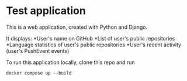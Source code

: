 # Test application


This is a web application, created with Python and Django.

It displays:
*User's name on GitHub
*List of user's public repositories
*Language statistics of user's public repositories
*User's recent activity (user's PushEvent events)

To run this application locally, clone this repo and run

```docker compose up --build```
